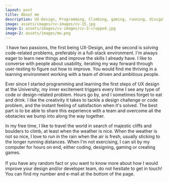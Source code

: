 ```yaml
---
layout: post
title: About me
description: UX-Design, Programming, Climbing, gaming, running, discgolfing, and random facts.
image: assets/images/cv-images/cv-15.jpg
image-1: assets/images/cv-images/cv-3-cropped.jpg
image-2: assets/images/me.png
---
```


<p><span class="image left"><img src="{{ site.baseurl }}/{{ page.image-1 }}" alt="" /></span>
I have two passions, the first being UX-Design, and the second is solving code-related problems, preferably in a full-stack environment. I'm always eager to learn new things and improve the skills I already have. I like to converse with people about usability, iterating my way forward through user-testing to figure out how to improve. You would find me thriving in a learning environment working with a team of driven and ambitious people. </p>

<p>
Ever since I started programming and learning the first steps of UX design at the University, my inner excitement triggers every time I see any type of code or design-related problem. Hours go by, and I sometimes forget to eat and drink. I like the creativity it takes to tackle a design challenge or code problem, and the instant feeling of satisfaction when it's solved. The best part is to be able to share this experience with a team and overcome all the obstacles we bump into along the way together. 

<p>
In my free time, I like to travel the world in search of majestic cliffs and boulders to climb, at least when the weather is nice. When the weather is not so nice, I love to run in the rain when the air is fresh, usually sticking to the longer running distances. When I'm not exercising, I can sit by my computer for hours on end, either coding, designing, gaming or creating games.
<br>
<br>
If you have any random fact or you want to know more about how I would improve your design and/or developer team, do not hesitate to get in touch! You can find my number and e-mail at the bottom of the page.
</p><span class="image main"><img src="{{ site.baseurl }}/{{ page.image-2 }}" alt="" /></span>